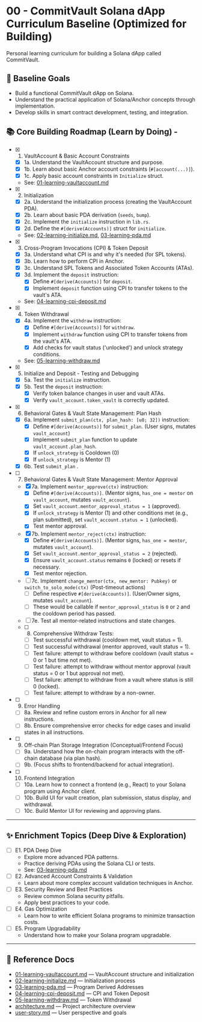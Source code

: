 # 00 - CommitVault Solana dApp Curriculum Baseline (Optimized for Building)

Personal learning curriculum for building a Solana dApp called CommitVault.

## 🏁 Baseline Goals

- Build a functional CommitVault dApp on Solana.
- Understand the practical application of Solana/Anchor concepts through
  implementation.
- Develop skills in smart contract development, testing, and integration.

## 📚 Core Building Roadmap (Learn by Doing) -

- [x] 1. VaultAccount & Basic Account Constraints
  - [x] 1a. Understand the VaultAccount structure and purpose.
  - [x] 1b. Learn about basic Anchor account constraints (`#[account(...)]`).
  - [x] 1c. Apply basic account constraints in `Initialize` struct.
  - See: [01-learning-vaultaccount.md](./01-learning-vaultaccount.md)
- [x] 2. Initialization
  - [x] 2a. Understand the initialization process (creating the VaultAccount
        PDA).
  - [x] 2b. Learn about basic PDA derivation (`seeds`, `bump`).
  - [x] 2c. Implement the `initialize` instruction in `lib.rs`.
  - [x] 2d. Define the `#[derive(Accounts)]` struct for `initialize`.
  - See: [02-learning-initialize.md](./02-learning-initialize.md),
    [03-learning-pda.md](./03-learning-pda.md)
- [x] 3. Cross-Program Invocations (CPI) & Token Deposit
  - [x] 3a. Understand what CPI is and why it's needed (for SPL tokens).
  - [x] 3b. Learn how to perform CPI in Anchor.
  - [x] 3c. Understand SPL Tokens and Associated Token Accounts (ATAs).
  - [x] 3d. Implement the `deposit` instruction:
    - [x] Define `#[derive(Accounts)]` for `deposit`.
    - [x] Implement `deposit` function using CPI to transfer tokens to the
          vault's ATA.
  - See: [04-learning-cpi-deposit.md](./04-learning-cpi-deposit.md)
- [x] 4. Token Withdrawal
  - [x] 4a. Implement the `withdraw` instruction:
    - [x] Define `#[derive(Accounts)]` for `withdraw`.
    - [x] Implement `withdraw` function using CPI to transfer tokens from the
          vault's ATA.
    - [x] Add checks for vault status ('unlocked') and unlock strategy
          conditions.
  - See: [05-learning-withdraw.md](./05-learning-withdraw.md)
- [x] 5. Initialize and Deposit - Testing and Debugging
  - [x] 5a. Test the `initialize` instruction.
  - [x] 5b. Test the `deposit` instruction:
    - [x] Verify token balance changes in user and vault ATAs.
    - [x] Verify `vault_account.token_vault` is correctly updated.
- [x] 6. Behavioral Gates & Vault State Management: Plan Hash
  - [x] 6a. Implement `submit_plan(ctx, plan_hash: [u8; 32])` instruction:
    - [x] Define `#[derive(Accounts)]` for `submit_plan`. (User signs, mutates
          `vault_account`)
    - [x] Implement `submit_plan` function to update `vault_account.plan_hash`.
    - [x] If `unlock_strategy` is Cooldown (0)
    - [x] If `unlock_strategy` is Mentor (1)
  - [x] 6b. Test `submit_plan` .
- [ ] 7. Behavioral Gates & Vault State Management: Mentor Approval
  - [x] 7a. Implement `mentor_approve(ctx)` instruction:
    - [x] Define `#[derive(Accounts)]`. (Mentor signs, `has_one = mentor` on
          `vault_account`, mutates `vault_account`).
    - [x] Set `vault_account.mentor_approval_status = 1` (approved).
    - [x] If `unlock_strategy` is Mentor (1) and other conditions met (e.g.,
          plan submitted), set `vault_account.status = 1` (unlocked).
    - [x] Test mentor approval.
  - [x] 7b. Implement `mentor_reject(ctx)` instruction:
    - [x] Define `#[derive(Accounts)]`. (Mentor signs, `has_one = mentor`,
          mutates `vault_account`).
    - [x] Set `vault_account.mentor_approval_status = 2` (rejected).
    - [x] Ensure `vault_account.status` remains `0` (locked) or resets if
          necessary.
    - [x] Test mentor rejection.
  - [ ] 7c. Implement `change_mentor(ctx, new_mentor: Pubkey)` or
        `switch_to_solo_mode(ctx)` (Post-timeout actions)
    - [ ] Define respective `#[derive(Accounts)]`. (User/Owner signs, mutates
          `vault_account`).
    - [ ] These would be callable if `mentor_approval_status` is `0` or `2` and
          the cooldown period has passed.
  - [ ] 7e. Test all mentor-related instructions and state changes.
  - [ ] 8. Comprehensive Withdraw Tests:
    - [ ] Test successful withdrawal (cooldown met, vault status = 1).
    - [ ] Test successful withdrawal (mentor approved, vault status = 1).
    - [ ] Test failure: attempt to withdraw before cooldown (vault status = 0 or
          1 but time not met).
    - [ ] Test failure: attempt to withdraw without mentor approval (vault
          status = 0 or 1 but approval not met).
    - [ ] Test failure: attempt to withdraw from a vault where status is still 0
          (locked).
    - [ ] Test failure: attempt to withdraw by a non-owner.
- [ ] 9. Error Handling
  - [ ] 8a. Review and refine custom errors in Anchor for all new instructions.
  - [ ] 8b. Ensure comprehensive error checks for edge cases and invalid states
        in all instructions.
- [ ] 9. Off-chain Plan Storage Integration (Conceptual/Frontend Focus)
  - [ ] 9a. Understand how the on-chain program interacts with the off-chain
        database (via plan hash).
  - [ ] 9b. (Focus shifts to frontend/backend for actual integration).
- [ ] 10. Frontend Integration
  - [ ] 10a. Learn how to connect a frontend (e.g., React) to your Solana
        program using Anchor client.
  - [ ] 10b. Build UI for vault creation, plan submission, status display, and
        withdrawal.
  - [ ] 10c. Build Mentor UI for reviewing and approving plans.

---

## ✨ Enrichment Topics (Deep Dive & Exploration)

- [ ] E1. PDA Deep Dive
  - Explore more advanced PDA patterns.
  - Practice deriving PDAs using the Solana CLI or tests.
  - See: [03-learning-pda.md](./03-learning-pda.md)
- [ ] E2. Advanced Account Constraints & Validation
  - Learn about more complex account validation techniques in Anchor.
- [ ] E3. Security Review and Best Practices
  - Review common Solana security pitfalls.
  - Apply best practices to your code.
- [ ] E4. Gas Optimization
  - Learn how to write efficient Solana programs to minimize transaction costs.
- [ ] E5. Program Upgradability
  - Understand how to make your Solana program upgradable.

---

## 🔗 Reference Docs

- [01-learning-vaultaccount.md](./01-learning-vaultaccount.md) — VaultAccount
  structure and initialization
- [02-learning-initialize.md](./02-learning-initialize.md) — Initialization
  process
- [03-learning-pda.md](./03-learning-pda.md) — Program Derived Addresses
- [04-learning-cpi-deposit.md](./04-learning-cpi-deposit.md) — CPI and Token
  Deposit
- [05-learning-withdraw.md](./05-learning-withdraw.md) — Token Withdrawal
- [architecture.md](./architecture.md) — Project architecture overview
- [user-story.md](./user-story.md) — User perspective and goals
